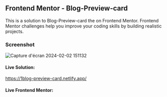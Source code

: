## Frontend Mentor - Blog-Preview-card
This is a solution to  Blog-Preview-card the on Frontend Mentor. Frontend Mentor challenges help you improve your coding skills by building realistic projects.
### Screenshot
![Capture d'écran 2024-02-02 151132](https://github.com/Ninjalbg78/Blog-preview-card/assets/126517267/e3acca0c-2938-4900-b970-1f88c3dc0c0a)
#### Live Solution: 
https://1blog-preview-card.netlify.app/
#### Live Frontend Mentor:
